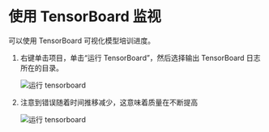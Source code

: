 # <a name="monitor-with-tensorboard"></a>使用 TensorBoard 监视

可以使用 TensorBoard 可视化模型培训进度。 

1. 右键单击项目，单击“运行 TensorBoard”，然后选择输出 TensorBoard 日志所在的目录。

    ![运行 tensorboard](media\monitor-tensorboard\run-tensorboard.png)

1. 注意到错误随着时间推移减少，这意味着质量在不断提高

    ![运行 tensorboard](media\monitor-tensorboard\tensorboard.png)